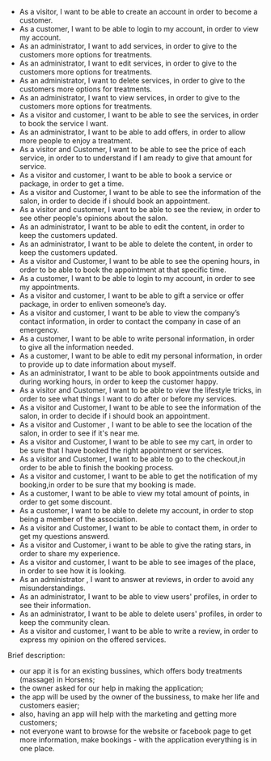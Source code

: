 - As a visitor, I want to be able to create an account in order to become a customer.
- As a customer, I want to be able to login to my account, in order to view my account.
- As an administrator, I want to add services, in order to give to the customers more options for treatments.
- As an administrator, I want to edit services, in order to give to the customers more options for treatments.
- As an administrator, I want to delete services, in order to give to the customers more options for treatments.
- As an administrator, I want to view services, in order to give to the customers more options for treatments.
- As a visitor and customer, I want to be able to see the services, in order to book the service I want.
- As an administrator, I want to be able to add offers, in order to allow more people to enjoy a treatment.
- As a visitor and Customer, I want to be able to see the price of each service, in order to to understand if I am ready to give that amount for service.
- As a visitor and customer, I want to be able to book a service or package, in order to get a time.
- As a visitor and Customer, I want to be able to see the information of the salon, in order to decide if i should book an appointment. 
- As a visitor and customer, I want to be able to see the review, in order to see other people's opinions about the salon.
- As an administrator, I want to be able to edit the content, in order to keep the customers updated.
- As an administrator, I want to be able to delete the content, in order to keep the customers updated.
- As a visitor and Customer, I want to be able to see the opening hours, in order to be able to book the appointment at that specific time.
- As a customer, I want to be able to login to my account, in order to  see my appointments.
- As a visitor and customer, I want to be able to gift a service or offer package, in order to enliven someone’s day.
- As a visitor and customer, I want to be able to view the company’s contact information, in order to contact the company in case of an emergency.
- As a customer, I want to be able to write personal information, in order to give all the information needed.
- As a customer, I want to be able to edit my personal information, in order to provide up to date information about myself.
- As an administrator, I want to be able to book appointments outside and during working hours, in order to keep the customer happy.
- As a visitor and Customer, I want to be able to view the lifestyle tricks, in order to see what things I want to do after or before my services.
- As a visitor and Customer, I want to be able to see the information of the salon, in order to decide if i should book an appointment. 
- As a visitor and Customer , I want to be able to see the location of the salon, in order to see if it's near me. 
- As a visitor and Customer, I want to be able to see my cart, in order to be sure that I have booked the right appointment or services.
- As a visitor and Customer, I want to be able to go to the checkout,in order to be able to finish the booking process.
- As a visitor and customer, I want to be able to get the notification of my booking,in order to be sure that my booking is made.
- As a customer, I want to be able to view my total amount of points, in order to get some discount.
- As a customer, I want to be able to delete my account, in order to stop being a member of the association.
- As a visitor and Customer, I want to be able to contact them, in order to get my questions answerd.
- As a visitor and Customer, i want to be able to give the rating stars, in order to share my experience.
- As a visitor and customer, I want to be able to see images of the place, in order to see how it is looking.
- As an administrator , I want to answer at reviews, in order to avoid any misunderstandings.
- As an administrator, I want to be able to view users' profiles, in order to see their information.
- As an administrator, I want to be able to delete users' profiles, in order to keep the community clean.
- As a visitor and customer, I want to be able to write a review, in order to express my opinion on the offered services.





Brief description:
- our app it is for an existing bussines, which offers body treatments (massage) in Horsens;
- the owner asked for our help in making the application;
- the app will be used by the owner of the bussiness, to make her life and customers easier;
- also, having an app will help with the marketing and getting more customers;
- not everyone want to browse for the website or facebook page to get more information, make bookings - with the application everything is in one place.
